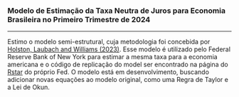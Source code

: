 ### Modelo de Estimação da Taxa Neutra de Juros para Economia Brasileira no Primeiro Trimestre de 2024
-------------------------------------------------------------------------------------------------------
 
Estimo o modelo semi-estrutural, cuja metodologia foi concebida por [Holston, Laubach and Williams (2023)](https://papers.ssrn.com/sol3/papers.cfm?abstract_id=4482053). Esse modelo é 
utilizado pelo Federal Reserve Bank of New York para estimar a mesma taxa para a economia americana e o código de replicação do model ser encontrado na página do 
[Rstar](https://www.newyorkfed.org/research/policy/rstar) do próprio Fed. O modelo está em desenvolvimento, buscando adicionar novas equações ao modelo original, como uma Regra de Taylor e a Lei de Okun.
